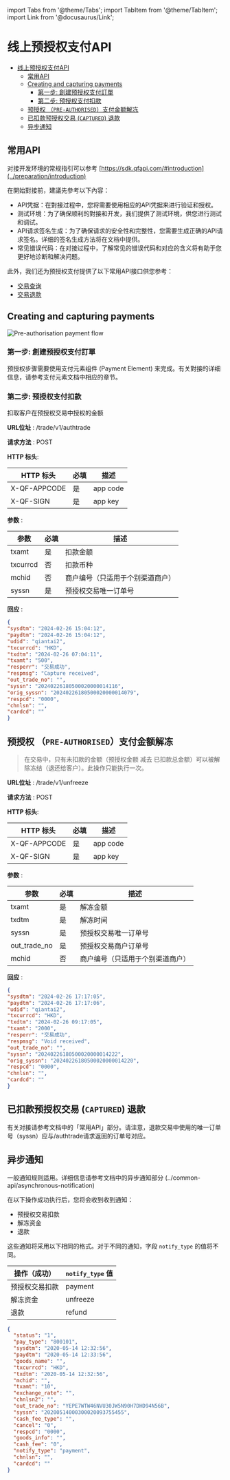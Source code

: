 import Tabs from '@theme/Tabs';
import TabItem from '@theme/TabItem';
import Link from '@docusaurus/Link';

# 线上预授权支付API

- [线上预授权支付API](#线上预授权支付api)
  - [常用API](#常用api)
  - [Creating and capturing payments](#creating-and-capturing-payments)
    - [第一步: 創建预授权支付訂單](#第一步-創建预授权支付訂單)
    - [第二步: 预授权支付扣款](#第二步-预授权支付扣款)
  - [预授权 （`PRE-AUTHORISED`）支付金额解冻](#预授权-pre-authorised支付金额解冻)
  - [已扣款预授权交易 (`CAPTURED`) 退款](#已扣款预授权交易-captured-退款)
  - [异步通知](#异步通知)

## 常用API

对接开发环境的常规指引可以参考 [https://sdk.qfapi.com/#introduction](../preparation/introduction)

在開始對接前，建議先參考以下內容：

- API凭据：在對接过程中，您将需要使用相应的API凭据来进行验证和授权。
- 测试环境：为了确保顺利的對接和开发，我们提供了测试环境，供您进行测试和调试。
- API请求签名生成：为了确保请求的安全性和完整性，您需要生成正确的API请求签名。详细的签名生成方法将在文档中提供。
- 常见错误代码：在对接过程中，了解常见的错误代码和对应的含义将有助于您更好地诊断和解决问题。

此外，我们还为预授权支付提供了以下常用API接口供您参考：

- [交易查询](../common-api/transaction-enquiry)
- [交易退款](../common-api/refunds)

## Creating and capturing payments

![Pre-authorisation payment flow](https://www.plantuml.com/plantuml/png/XOynJWKX441xJZ6r2HUmCDzu0HihOp61mIM1WSpE57fwTv4biJ0_eHZ8UpouxOgYLelRSYIWslKB8kr1SjVSsBq_V83tJ_0gz6owDSdV51-X2tcSUpn1m33uFzmmNx2hoIc5t-b_z8sJ48s0pN72SAnafG3MPgoEcn8KIWejhOBRhVSc2Xr5CvOhw8WZd8Qxo54xlhOExjU5AcRE_0dSs8VfpVU0M_Aw-dPKhPOV)

### 第一步: 創建预授权支付訂單

预授权步骤需要使用支付元素组件 (Payment Element) 来完成。有关對接的详细信息，请参考支付元素文档中相应的章节。

### 第二步: 预授权支付扣款

扣取客户在预授权交易中授权的金额

**URL位址** :   /trade/v1/authtrade

**请求方法** : POST

**HTTP 标头**:

| HTTP 标头 | 必填 | 描述 |
| -------------- | ---- | ------------------ |
| X-QF-APPCODE | 是 | app code |
| X-QF-SIGN | 是 | app key |

**参数** :

| 参数          | 必填 | 描述        |
| -------------- | ---- | ------------------ |
| txamt          | 是   | 扣款金额 |
| txcurrcd       | 否    | 扣款币种 |
| mchid          | 否    | 商户编号（只适用于个别渠道商户） |
| syssn          | 是   | 预授权交易唯一订单号 |

**回应** :

```json
{
"sysdtm": "2024-02-26 15:04:12",
"paydtm": "2024-02-26 15:04:12",
"udid": "qiantai2",
"txcurrcd": "HKD",
"txdtm": "2024-02-26 07:04:11",
"txamt": "500",
"resperr": "交易成功",
"respmsg": "Capture received",
"out_trade_no": "",
"syssn": "20240226180500020000014116",
"orig_syssn": "20240226180500020000014079",
"respcd": "0000",
"chnlsn": "",
"cardcd": ""
}
```

## 预授权 （`PRE-AUTHORISED`）支付金额解冻

> 在交易中，只有未扣款的金额（预授权金额 减去 已扣款总金额）可以被解除冻结（退还给客户）。此操作只能执行一次。

**URL位址** :   /trade/v1/unfreeze

**请求方法** : POST

**HTTP 标头**:

| HTTP 标头 | 必填 | 描述 |
| -------------- | ---- | ------------------ |
| X-QF-APPCODE | 是 | app code |
| X-QF-SIGN | 是 | app key |

**参数** :

| 参数          | 必填 | 描述        |
| -------------- | ---- | ------------------ |
| txamt          | 是    | 解冻金额      |
| txdtm          | 是    | 解冻时间         |
| syssn          | 是    | 预授权交易唯一订单号 |
| out_trade_no   | 是    | 预授权交易商户订单号 |
| mchid          | 否    | 商户编号（只适用于个别渠道商户） |

**回应** :

```json
{
"sysdtm": "2024-02-26 17:17:05",
"paydtm": "2024-02-26 17:17:06",
"udid": "qiantai2",
"txcurrcd": "HKD",
"txdtm": "2024-02-26 09:17:05",
"txamt": "2000",
"resperr": "交易成功",
"respmsg": "Void received",
"out_trade_no": "",
"syssn": "20240226180500020000014222",
"orig_syssn": "20240226180500020000014220",
"respcd": "0000",
"chnlsn": "",
"cardcd": ""
}
```

## 已扣款预授权交易 (`CAPTURED`) 退款

有关对接请参考文档中的「常用API」部分。请注意，退款交易中使用的唯一订单号（syssn）应与/authtrade请求返回的订单号对应。

## 异步通知

一般通知规则适用。详细信息请参考文档中的异步通知部分 (../common-api/asynchronous-notification)

在以下操作成功执行后，您将会收到收到通知：

- 预授权交易扣款
- 解冻资金
- 退款

这些通知将采用以下相同的格式。对于不同的通知，字段 `notify_type` 的值将不同。 

| 操作（成功） |  `notify_type` 值 |
| -------------- | ------------------ |
| 预授权交易扣款 | payment |
| 解冻资金 | unfreeze |
| 退款 | refund |

```json
{
  "status": "1",
  "pay_type": "800101",
  "sysdtm": "2020-05-14 12:32:56",
  "paydtm": "2020-05-14 12:33:56",
  "goods_name": "",
  "txcurrcd": "HKD",
  "txdtm": "2020-05-14 12:32:56",
  "mchid": "",
  "txamt": "10",
  "exchange_rate": "",
  "chnlsn2": "",
  "out_trade_no": "YEPE7WTW46NVU30JW5N90H7DHD94N56B",
  "syssn": "20200514000300020093755455",
  "cash_fee_type": "",
  "cancel": "0",
  "respcd": "0000",
  "goods_info": "",
  "cash_fee": "0",
  "notify_type": "payment",
  "chnlsn": "",
  "cardcd": ""
}
```
